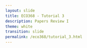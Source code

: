 ```yaml
---
layout: slide
title: ECO368 - Tutorial 3
description: Papers Review I
theme: white
transition: slide
permalink: /eco368/tutorial_3.html
---
```

<section data-markdown data-separator="^\r?\n----\r?\n" data-separator-vertical="^\r?\n--\r?\n">
<script type="text/template">



## Papers Review I
### ECO368 - Tutorial 3

![U of T Logo](u_of_t_crest.svg)

[Dario Toman](https://dariotoman.com/)

dario.toman@utoronto.ca

----

## Causes of Civil War  

----

### "Greed and Grievances"
**Greed**
- Armed conflict is motivated by a "cost-benefit analysis" that insurgents make, evaluating their welfare under rebellion and peace.

**Grievance**
- Armed conflict is a result of rebellion over issues related to identity (ethnicity, race, class), not economics.

--

- The debate over "Greed and Grievances" was largely sparked by a report written by Paul Collier and Anke Hoeffler in 2000
- In this report, the authors made a strong case for the "Greed" case
    - They find that civil war is correlated with factors related to greed, rather than grievances
- This model and its conclusions drew lots of criticism

----

## Fearon and Laitin (2003)

--

- Fearon and Laitin are concerned with prevalence of civil war since 1990
    - They argue that these insurgencies occur where they are feasible
    - They view insurgency as a "technology" - what do they mean by this?
- Main Hypothesis: Weak governments provide good settings for insurgency

--

TABLE

--

Main Conclusions


----

## Collier, Hoeffler, and Rohner(2009)

--

- In this paper, Collier, Hoeffler, and Rohner expand on their original work
    - Include more recent data
    - Address some of the concerns raised by others (including some of Fearon and Laitin's concerns)
    - Maintain that the "Greed" argument holds, with some "weak" evidence for the feasibility hypothesis

--
 
 TABLE 
 
--
 
**Some Select Results**
- Civil war tends to occur in places with low GDP.
    - How do they interpret this?
- The effect of primary commodity exports has an "inverted U shape"
    - How do they conclude this?
    - Interpretation?

--

### Robustness Checks

TABLE

--

### Quick Metrics Recap: 2SLS

- Goal: solving endogeneity problem
**Estimation:**
- Step 1: Regress
$$ x = \gamma z + u $$
- Step 2: Regress
$$ y = \beta \hat{x} +\varepsilon $$

**Assumptions:**
- Instrument is relevant
- Instrument is exogenous
- _Exclusion Restriction Condition_

--

### Discussion:
## Why do Fearon+Laitin and Collier+co. have "different" findings?

----


----
### Questions?
 
(Reminder - I have OH after tutorial)

</script>
</section>